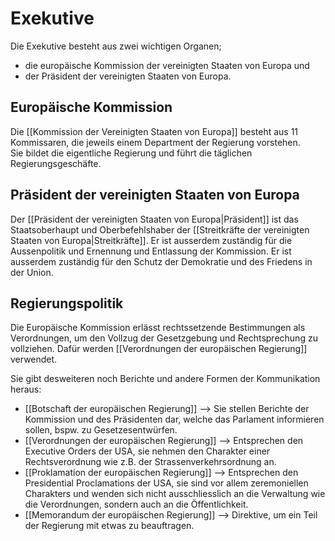 # Exekutive

Die Exekutive besteht aus zwei wichtigen Organen;   
- die europäische Kommission der vereinigten Staaten von Europa und
- der Präsident der vereinigten Staaten von Europa.

## Europäische Kommission
Die [[Kommission der Vereinigten Staaten von Europa]] besteht aus 11 Kommissaren, die jeweils einem Department der Regierung vorstehen.  
Sie bildet die eigentliche Regierung und führt die täglichen Regierungsgeschäfte.  

## Präsident der vereinigten Staaten von Europa
Der [[Präsident der vereinigten Staaten von Europa|Präsident]] ist das Staatsoberhaupt und Oberbefehlshaber der [[Streitkräfte der vereinigten Staaten von Europa|Streitkräfte]]. Er ist ausserdem zuständig für die Aussenpolitik und Ernennung und Entlassung der Kommission. Er ist ausserdem zuständig für den Schutz der Demokratie und des Friedens in der Union.  

## Regierungspolitik
Die Europäische Kommission erlässt rechtssetzende Bestimmungen als Verordnungen, um den Vollzug der Gesetzgebung und Rechtsprechung zu vollziehen. Dafür werden [[Verordnungen der europäischen Regierung]] verwendet.

Sie gibt desweiteren noch Berichte und andere Formen der Kommunikation heraus:
- [[Botschaft der europäischen Regierung]] --> Sie stellen Berichte der Kommission und des Präsidenten dar, welche das Parlament informieren sollen, bspw. zu Gesetzesentwürfen.
- [[Verordnungen der europäischen Regierung]] --> Entsprechen den Executive Orders der USA, sie nehmen den Charakter einer Rechtsverordnung wie z.B. der Strassenverkehrsordnung an.
- [[Proklamation der europäischen Regierung]] --> Entsprechen den Presidential Proclamations der USA, sie sind vor allem zeremoniellen Charakters und wenden sich nicht ausschliesslich an die Verwaltung wie die Verordnungen, sondern auch an die Öffentlichkeit.
- [[Memorandum der europäischen Regierung]] --> Direktive, um ein Teil der Regierung mit etwas zu beauftragen.